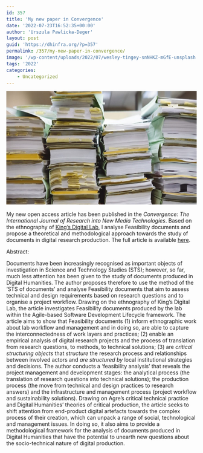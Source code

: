 ```yaml
---
id: 357
title: 'My new paper in Convergence'
date: '2022-07-23T16:52:35+00:00'
author: 'Urszula Pawlicka-Deger'
layout: post
guid: 'https://dhinfra.org/?p=357'
permalink: /357/my-new-paper-in-convergence/
image: '/wp-content/uploads/2022/07/wesley-tingey-snNHKZ-mGfE-unsplash.jpg'
tags: '2022'
categories:
    - Uncategorized
---
```


<img src="/wp-content/2022/357.jpg"  width="700" height="300">

My new open access article has been published in the *Convergence: The International Journal of Research into New Media Technologies*. Based on the ethnography of [King’s Digital Lab](https://kdl.kcl.ac.uk), I analyse Feasibility documents and propose a theoretical and methodological approach towards the study of documents in digital research production. The full article is available [here](https://journals.sagepub.com/doi/full/10.1177/13548565221111073).

Abstract:

Documents have been increasingly recognised as important objects of investigation in Science and Technology Studies (STS); however, so far, much less attention has been given to the study of documents produced in Digital Humanities. The author proposes therefore to use the method of the ‘STS of documents’ and analyse Feasibility documents that aim to assess technical and design requirements based on research questions and to organise a project workflow. Drawing on the ethnography of King’s Digital Lab, the article investigates Feasibility documents produced by the lab within the Agile-based Software Development Lifecycle framework. The article aims to show that Feasibility documents (1) inform ethnographic work about lab workflow and management and in doing so, are able to capture the interconnectedness of work layers and practices; (2) enable an empirical analysis of digital research projects and the process of translation from research questions, to methods, to technical solutions; (3) are *critical structuring objects* that *structure* the research process and relationships between involved actors and *are structured by* local institutional strategies and decisions. The author conducts a ‘feasibility analysis’ that reveals the project management and development stages: the analytical process (the translation of research questions into technical solutions); the production process (the move from technical and design practices to research answers) and the infrastructure and management process (project workflow and sustainability solutions). Drawing on Agre’s critical technical practice and Digital Humanities’ theories of critical production, the article seeks to shift attention from end-product digital artefacts towards the complex process of their creation, which can unpack a range of social, technological and management issues. In doing so, it also aims to provide a methodological framework for the analysis of documents produced in Digital Humanities that have the potential to unearth new questions about the socio-technical nature of digital production.